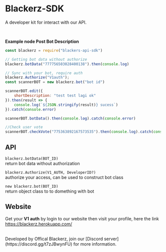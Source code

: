 # Blackerz-SDK
A developer kit for interact with our API.

<br>

__Example node Post Bot Description__
```js
const blackerz = require("blackers-api-sdk")

// Getting bot data without authorize
blackerz.botData("777756503028400138").then(console.log)

// Sync with your bot, require auth
blackerz.Authorize("V1auth");
const scannerBOT = new blackerz.bot("bot id")

scannerBOT.edit({
    shortDescription: "test test lagi ok"
}).then(result => {
    console.log(`${JSON.stringify(result)} sucess`)
}).catch(console.error)

scannerBOT.botData().then(console.log).catch(console.error)

//Check user vote
scannerBOT.checkVote("775363892167573535").then(console.log).catch(console.error)
```  
## API  
`blackerz.botData(BOT_ID)`  
return bot data without authorization  

`blackerz.Authorize(V1_AUTH, DeveloperID?)`  
authorize your access, can be used to construct bot class  

`new blackerz.bot(BOT_ID)`  
return object class to to domething with bot  


## Website  

Get your **V1 auth** by login to our website then visit your profile, here the link  
https://blackerz.herokuapp.com/

<br>
Developed by Offical Blackerz, join our [Discord server](https://discord.gg/t7zJBwynFU) for more information.
